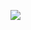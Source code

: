![](https://media.discordapp.net/attachments/891835253616955432/942466228298084372/the_repo.png?width=539&height=546)
